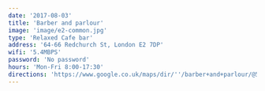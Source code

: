 ```yaml
---
date: '2017-08-03'
title: 'Barber and parlour'
image: 'image/e2-common.jpg'
type: 'Relaxed Cafe bar'
address: '64-66 Redchurch St, London E2 7DP'
wifi: '5.4MBPS'
password: 'No password'
hours: 'Mon-Fri 8:00-17:30'
directions: 'https://www.google.co.uk/maps/dir/''/barber+and+parlour/@51.5243528,-0.1439812,12z/data=!3m1!4b1!4m8!4m7!1m0!1m5!1m1!1s0x48761cb70d4cc13d:0x60a8e54ba1c12651!2m2!1d-0.0739417!2d51.5243737'
---
```




